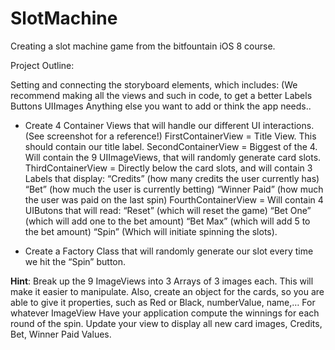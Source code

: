 # SlotMachine

Creating a slot machine game from the bitfountain iOS 8 course.

Project Outline:

Setting and connecting the storyboard elements, which includes: (We recommend making all the views and such in code, to get a better Labels Buttons UIImages Anything else you want to add or think the app needs..

* Create 4 Container Views that will handle our different UI interactions. (See screenshot for a reference!)
    FirstContainerView = Title View. This should contain our title label.
    SecondContainerView = Biggest of the 4. Will contain the 9 UIImageViews, that will randomly generate card slots.
    ThirdContainerView = Directly below the card slots, and will contain 3 Labels that display: “Credits” (how many credits         the     user currently has) “Bet” (how much the user is currently betting) “Winner Paid” (how much the user was paid on       the last        spin)
    FourthContainerView = Will contain 4 UIButons that will read:
      “Reset” (which will reset the game)
      “Bet One” (which will add one to the bet amount)
      “Bet Max” (which will add 5 to the bet amount)
      “Spin” (Which will initiate spinning the slots).

* Create a Factory Class that will randomly generate our slot every time we hit the “Spin” button.

**Hint**: Break up the 9 ImageViews into 3 Arrays of 3 images each. This will make it easier to manipulate. Also, create an object for the cards, so you are able to give it properties, such as Red or Black, numberValue, name,…
For whatever ImageView
Have your application compute the winnings for each round of the spin.
Update your view to display all new card images, Credits, Bet, Winner Paid Values.
